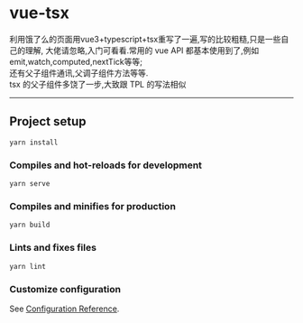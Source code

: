 # vue-tsx
利用饿了么的页面用vue3+typescript+tsx重写了一遍,写的比较粗糙,只是一些自己的理解, 大佬请忽略,入门可看看.常用的 vue API 都基本使用到了,例如emit,watch,computed,nextTick等等;<br/>
还有父子组件通讯,父调子组件方法等等.<br/>
tsx 的父子组件多饶了一步,大致跟 TPL 的写法相似<br/>

<hr/>

## Project setup
```
yarn install
```

### Compiles and hot-reloads for development
```
yarn serve
```

### Compiles and minifies for production
```
yarn build
```

### Lints and fixes files
```
yarn lint
```

### Customize configuration
See [Configuration Reference](https://cli.vuejs.org/config/).
